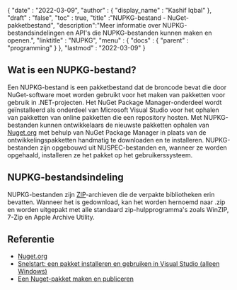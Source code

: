 {
  "date" : "2022-03-09",
  "author" : {
    "display_name" : "Kashif Iqbal"
},
  "draft" : "false",
  "toc" : true,
  "title" :"NUPKG-bestand - NuGet-pakketbestand",
  "description":"Meer informatie over NUPKG-bestandsindelingen en API's die NUPKG-bestanden kunnen maken en openen.",
  "linktitle" : "NUPKG",
  "menu" : {
    "docs" : {
      "parent" : "programming"
}
},
  "lastmod" : "2022-03-09"
}

## Wat is een NUPKG-bestand?

Een NUPKG-bestand is een pakketbestand dat de broncode bevat die door NuGet-software moet worden gebruikt voor het maken van pakketten voor gebruik in .NET-projecten. Het NuGet Package Manager-onderdeel wordt geïnstalleerd als onderdeel van Microsoft Visual Studio voor het ophalen van pakketten van online pakketten die een repository hosten. Met NUPKG-bestanden kunnen ontwikkelaars de nieuwste pakketten ophalen van [Nuget.org](https://nuget.org) met behulp van NuGet Package Manager in plaats van de ontwikkelingspakketten handmatig te downloaden en te installeren. NUPKG-bestanden zijn opgebouwd uit NUSPEC-bestanden en, wanneer ze worden opgehaald, installeren ze het pakket op het gebruikerssysteem.

## NUPKG-bestandsindeling

NUPKG-bestanden zijn [ZIP](/nl/compression/zip/)-archieven die de verpakte bibliotheken erin bevatten. Wanneer het is gedownload, kan het worden hernoemd naar .zip en worden uitgepakt met alle standaard zip-hulpprogramma's zoals WinZIP, 7-Zip en Apple Archive Utility.

## Referentie

* [Nuget.org](https://nuget.org)
* [Snelstart: een pakket installeren en gebruiken in Visual Studio (alleen Windows)](https://learn.microsoft.com/en-us/nuget/quickstart/install-and-use-a-package-in-visual-studio)
* [Een Nuget-pakket maken en publiceren](https://learn.microsoft.com/en-us/nuget/quickstart/create-and-publish-a-package-using-visual-studio?tabs=netcore-cli)

